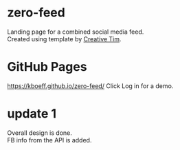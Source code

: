 # zero-feed

Landing page for a combined social media feed. <br>
Created using template by <a href="www.creative-tim.com">Creative Tim</a>.

# GitHub Pages
https://kboeff.github.io/zero-feed/
Click Log in for a demo.


# update 1
Overall design is done. <br>
FB info from the API is added.
